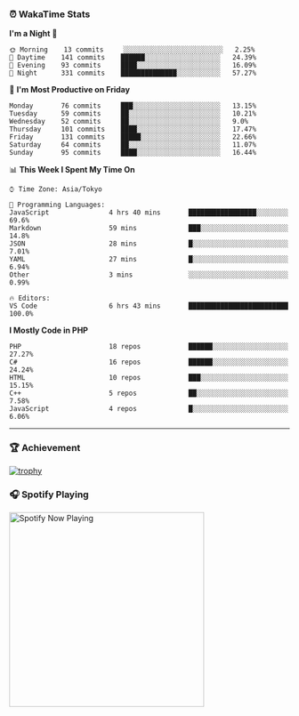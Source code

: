 ### ⏰ WakaTime Stats


<!--START_SECTION:waka-->
**I'm a Night 🦉** 

```text
🌞 Morning    13 commits     ░░░░░░░░░░░░░░░░░░░░░░░░░   2.25% 
🌆 Daytime    141 commits    ██████░░░░░░░░░░░░░░░░░░░   24.39% 
🌃 Evening    93 commits     ████░░░░░░░░░░░░░░░░░░░░░   16.09% 
🌙 Night      331 commits    ██████████████░░░░░░░░░░░   57.27%

```
📅 **I'm Most Productive on Friday** 

```text
Monday       76 commits     ███░░░░░░░░░░░░░░░░░░░░░░   13.15% 
Tuesday      59 commits     ██░░░░░░░░░░░░░░░░░░░░░░░   10.21% 
Wednesday    52 commits     ██░░░░░░░░░░░░░░░░░░░░░░░   9.0% 
Thursday     101 commits    ████░░░░░░░░░░░░░░░░░░░░░   17.47% 
Friday       131 commits    █████░░░░░░░░░░░░░░░░░░░░   22.66% 
Saturday     64 commits     ██░░░░░░░░░░░░░░░░░░░░░░░   11.07% 
Sunday       95 commits     ████░░░░░░░░░░░░░░░░░░░░░   16.44%

```


📊 **This Week I Spent My Time On** 

```text
⌚︎ Time Zone: Asia/Tokyo

💬 Programming Languages: 
JavaScript               4 hrs 40 mins       █████████████████░░░░░░░░   69.6% 
Markdown                 59 mins             ███░░░░░░░░░░░░░░░░░░░░░░   14.8% 
JSON                     28 mins             █░░░░░░░░░░░░░░░░░░░░░░░░   7.01% 
YAML                     27 mins             █░░░░░░░░░░░░░░░░░░░░░░░░   6.94% 
Other                    3 mins              ░░░░░░░░░░░░░░░░░░░░░░░░░   0.99%

🔥 Editors: 
VS Code                  6 hrs 43 mins       █████████████████████████   100.0%

```

**I Mostly Code in PHP** 

```text
PHP                      18 repos            ██████░░░░░░░░░░░░░░░░░░░   27.27% 
C#                       16 repos            ██████░░░░░░░░░░░░░░░░░░░   24.24% 
HTML                     10 repos            ███░░░░░░░░░░░░░░░░░░░░░░   15.15% 
C++                      5 repos             ██░░░░░░░░░░░░░░░░░░░░░░░   7.58% 
JavaScript               4 repos             █░░░░░░░░░░░░░░░░░░░░░░░░   6.06%

```



<!--END_SECTION:waka-->

---

### 🏆 Achievement

[![trophy](https://github-profile-trophy.vercel.app/?username=Slime-hatena&theme=flat&no-bg=true&no-frame=true&column=8)](https://github.com/ryo-ma/github-profile-trophy)

### 🎧 Spotify Playing

[<img src="https://spotify-now-playing-slime-hatena.vercel.app/api/spotify-playing" alt="Spotify Now Playing" width="350" />](https://open.spotify.com/user/slime_hatena)

<!--
**Slime-hatena/Slime-hatena** is a ✨ _special_ ✨ repository because its `README.md` (this file) appears on your GitHub profile.

Here are some ideas to get you started:

- 🔭 I’m currently working on ...
- 🌱 I’m currently learning ...
- 👯 I’m looking to collaborate on ...
- 🤔 I’m looking for help with ...
- 💬 Ask me about ...
- 📫 How to reach me: ...
- 😄 Pronouns: ...
- ⚡ Fun fact: ...
-->
